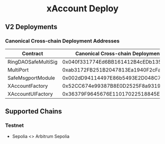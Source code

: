 # <h1 align="center"> xAccount Deploy </h1>
## V2 Deployments
### Canonical Cross-chain Deployment Addresses
|  Contract              |  Canonical Cross-chain Deployment Address  |
|------------------------|--------------------------------------------|
| RingDAOSafeMultiSig    | 0x040f331774Ed6BB161412B4cEDb1358B382aF3A5 |
| MultiPort              | 0xab3172FB251B2047813Ea1940F2cFaA287B1a665 |
| SafeMsgportModule      | 0x002dD94114497E86b5493E2D048C731e4BeBdDD0 |
| XAccountFactory        | 0x52CC674e99387B8E0D2525F8a93198726063051E |
| XAccountUIFactory      | 0x36379F9645676E11017022518845E6b131377230 |

## Supported Chains

### Testnet
- Sepolia <> Arbitrum Sepolia
